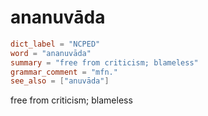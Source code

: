 # ananuvāda

``` toml
dict_label = "NCPED"
word = "ananuvāda"
summary = "free from criticism; blameless"
grammar_comment = "mfn."
see_also = ["anuvāda"]
```

free from criticism; blameless

